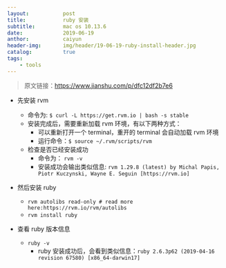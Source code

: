 ```yaml
---
layout:           post
title:            ruby 安装
subtitle:         mac os 10.13.6
date:             2019-06-19
anthor:           caiyun
header-img:       img/header/19-06-19-ruby-install-header.jpg 
catalog:          true
tags:             
    - tools
---
```


> 原文链接：https://www.jianshu.com/p/dfc12df2b7e6

* 先安装 rvm
  * 命令为:  `$ curl -L https://get.rvm.io | bash -s stable`
  * 安装完成后，需要重新加载 rvm 环境，有以下两种方式：
    * 可以重新打开一个 terminal，重开的 terminal 会自动加载 rvm 环境
    * 运行命令：`$ source ~/.rvm/scripts/rvm` 
  * 检查是否已经安装成功
    * 命令为： `rvm -v`
    * 安装成功会输出类似信息: `rvm 1.29.8 (latest) by Michal Papis, Piotr Kuczynski, Wayne E. Seguin [https://rvm.io]`

* 然后安装 ruby
  * `rvm autolibs read-only # read more here:https://rvm.io/rvm/autolibs`
  * `rvm install ruby`

* 查看 ruby 版本信息
  * `ruby -v`
    * ruby 安装成功后，会看到类似信息：`ruby 2.6.3p62 (2019-04-16 revision 67580) [x86_64-darwin17]`

